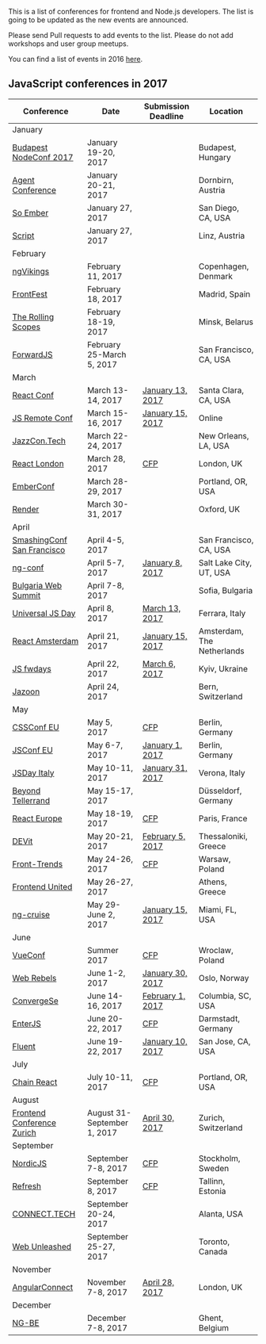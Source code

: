 This is a list of conferences for frontend and Node.js developers. The list is going to be updated as the new events are announced.

Please send Pull requests to add events to the list. Please do not add workshops and user group meetups.

You can find a list of events in 2016 [here](https://github.com/prigara/javascript-conferences/blob/master/2016/README.md). 

## JavaScript conferences in 2017

| Conference  | Date | Submission Deadline | Location |
| ------------- | ------------- | ------------- | ------------- |
|January||||
| [Budapest NodeConf 2017](https://nodeconf.risingstack.com/) | January 19-20, 2017 || Budapest, Hungary |
| [Agent Conference](http://agent.sh/) | January 20-21, 2017 || Dornbirn, Austria |
| [So Ember](http://soember.com/) | January 27, 2017 || San Diego, CA, USA |
| [Script](https://scriptconf.org/) | January 27, 2017 || Linz, Austria |
|February||||
| [ngVikings](https://ngvikings.org/) | February 11, 2017 || Copenhagen, Denmark |
| [FrontFest](http://frontfest.es/) | February 18, 2017 || Madrid, Spain |
| [The Rolling Scopes](https://2017.conf.rollingscopes.com/) | February 18-19, 2017 || Minsk, Belarus |
| [ForwardJS](https://forwardjs.com/) | February 25-March 5, 2017 || San Francisco, CA, USA |
|March||||
| [React Conf](http://conf.reactjs.org/) | March 13-14, 2017 | [January 13, 2017](https://docs.google.com/a/jetbrains.com/forms/d/e/1FAIpQLSeCHJZarnSekVLHCXlOXqDix-jNHknhKkhMu_zCIVz7qf2wLw/viewform) | Santa Clara, CA, USA |
| [JS Remote Conf](https://devchat.tv/conferences/js-remote-conf-2017) | March 15-16, 2017 | [January 15, 2017](https://devchat.tv/conferences/js-remote-conf-2017) | Online |
| [JazzCon.Tech](http://jazzcon.tech/) | March 22-24, 2017 | | New Orleans, LA, USA |
| [React London](https://react.london/) | March 28, 2017 | [CFP](https://www.papercall.io/reactlondon2017) | London, UK |
| [EmberConf](http://emberconf.com/) | March 28-29, 2017 || Portland, OR, USA |
| [Render](http://2017.render-conf.com/) | March 30-31, 2017 || Oxford, UK |
|April||||
| [SmashingConf San Francisco](https://smashingconf.com/) | April 4-5, 2017 || San Francisco, CA, USA |
| [ng-conf](https://www.ng-conf.org/) | April 5-7, 2017 |[January 8, 2017](https://docs.google.com/a/jetbrains.com/forms/d/e/1FAIpQLSczS80cXgTPVyUckda6fRjwiJNZsQUtg0o52gLMGa9l_q5qgw/viewform?c=0&w=1)| Salt Lake City, UT, USA |
| [Bulgaria Web Summit](https://bulgariawebsummit.com/) | April 7-8, 2017 || Sofia, Bulgaria |
| [Universal JS Day](http://2017.universaljsday.com/) | April 8, 2017 |[March 13, 2017](https://docs.google.com/forms/d/e/1FAIpQLSdhaLbbk4mN4k_Y4fR3DTbx0f-b9YKheWqnKy4RFe05ioeUlA/viewform)| Ferrara, Italy |
| [React Amsterdam](https://react.amsterdam) | April 21, 2017 | [January 15, 2017](https://goo.gl/forms/hlHKecnwQKK84BRE2) | Amsterdam, The Netherlands |
| [JS fwdays](http://frameworksdays.com/event/js-frameworks-day-2017) | April 22, 2017 | [March 6, 2017](https://docs.google.com/forms/d/e/1FAIpQLSeL_LKcjm34cC70rrRhydh1e95idZUk64gcl1mVSSvCGjgwPA/viewform) | Kyiv, Ukraine |
| [Jazoon](http://jazoon.com/) | April 24, 2017 || Bern, Switzerland |
|May||||
| [CSSConf EU](http://2017.cssconf.eu/) | May 5, 2017 |[CFP](http://2017.cssconf.eu/call-for-speakers/)| Berlin, Germany |
| [JSConf EU](http://2017.jsconf.eu/) | May 6-7, 2017 |[January 1, 2017](http://2017.jsconf.eu/call-for-speakers/)| Berlin, Germany |
| [JSDay Italy](http://2017.jsday.it/) | May 10-11, 2017 |[January 31, 2017](http://cfp.jsday.it/)| Verona, Italy |
| [Beyond Tellerrand](https://beyondtellerrand.com/events/duesseldorf-2017) | May 15-17, 2017 || Düsseldorf, Germany |
| [React Europe](https://www.react-europe.org/) | May 18-19, 2017 |[CFP](https://checkout.eventlama.com/#/events/reacteurope-2017/cfp)| Paris, France |
| [DEVit](http://devitconf.org) | May 20-21, 2017 | [February 5, 2017](https://docs.google.com/forms/d/e/1FAIpQLSerkbErsF-xWJi62yNJ8bmeA_4WQjPzMVxkvafWWAtTS5b9Pw/viewform) | Thessaloniki, Greece |
| [Front-Trends](https://2017.front-trends.com/) | May 24-26, 2017 |[CFP](https://2017.front-trends.com/speaking-at-front-trends/)| Warsaw, Poland |
| [Frontend United](http://frontendunited.org/) | May 26-27, 2017 || Athens, Greece |
| [ng-cruise](https://ngcruise.com/) | May 29-June 2, 2017 |[January 15, 2017](https://docs.google.com/a/jetbrains.com/forms/d/e/1FAIpQLSd0Knvu5Ulp6lpEpfx337eFWQmrXwrLzE7ucf4TnTL9fuE6_g/viewform?c=0&w=1&usp=send_form)| Miami, FL, USA |
|June||||
| [VueConf](https://conf.vuejs.org/) | Summer 2017 |[CFP](https://docs.google.com/a/jetbrains.com/forms/d/e/1FAIpQLSdtbxBpV0j_zCnELXQuIkeGH8x6gaOWE0J8tTsAdpa0O5MYOw/viewform)| Wroclaw, Poland |
| [Web Rebels](https://www.webrebels.org/) | June 1-2, 2017 |[January 30, 2017](https://www.papercall.io/webreb2017)| Oslo, Norway |
| [ConvergeSe](http://convergese.com/) | June 14-16, 2017 |[February 1, 2017](https://period3.wufoo.com/forms/convergese-2017-speakertalk/)| Columbia, SC, USA |
| [EnterJS](https://www.enterjs.de/) | June 20-22, 2017 |[CFP](https://www.enterjs.de/call-for-proposals)| Darmstadt, Germany |
| [Fluent](http://conferences.oreilly.com/fluent) | June 19-22, 2017 | [January 10, 2017](http://conferences.oreilly.com/fluent/fl-ca/public/cfp/522) | San Jose, CA, USA |
|July|||
| [Chain React](https://infinite.red/ChainReactConf) | July 10-11, 2017 | [CFP](https://www.papercall.io/chain-react-conf-2017) | Portland, OR, USA |
|August||||
| [Frontend Conference Zurich](https://frontendconf.ch/) | August 31-September 1, 2017 |[April 30, 2017](https://frontendconf.ch/call-for-speakers/)| Zurich, Switzerland |
|September||||
| [NordicJS](http://nordicjs.com/) | September 7-8, 2017 |[CFP](http://cfp.nordicjs.com/)| Stockholm, Sweden |
| [Refresh](http://refresh.rocks/) | September 8, 2017 |[CFP](http://refresh.rocks/call-for-papers/)| Tallinn, Estonia |
| [CONNECT.TECH](http://connect.tech/) | September 20-24, 2017 || Alanta, USA |
| [Web Unleashed](http://fitc.ca/event/webu17/) | September 25-27, 2017 || Toronto, Canada |
|November||||
| [AngularConnect](http://angularconnect.com/) | November 7-8, 2017 |[April 28, 2017](https://docs.google.com/a/jetbrains.com/forms/d/e/1FAIpQLSf0k8_jtSjvFcX3rhKVEF26eC4NCXVctlQDeztVxqXjCy9RnA/viewform)| London, UK |
|December||||
| [NG-BE](https://ng-be.org/) | December 7-8, 2017 || Ghent, Belgium |
